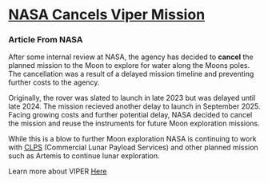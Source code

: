 # [NASA Cancels Viper Mission](https://www.nasa.gov/news-release/nasa-ends-viper-project-continues-moon-exploration/)

### Article From NASA

After some internal review at NASA, the agency has decided to **cancel** the planned mission to the Moon to explore for
water along the Moons poles. The cancellation was a result of a delayed mission timeline and preventing further costs to 
the agency. 

Originally, the rover was slated to launch in late 2023 but was delayed until late 2024. The mission recieved another delay to launch in September 2025.
Facing growing costs and further potential delay, NASA decided to cancel the mission and reuse the instruments for future Moon exploration missions.

While this is a blow to further Moon exploration NASA is continuing to work with [CLPS](https://www.nasa.gov/commercial-lunar-payload-services/) 
(Commercial Lunar Payload Services) and other planned mission such as Artemis to continue lunar exploration.

Learn more about VIPER [Here](https://science.nasa.gov/mission/viper)
